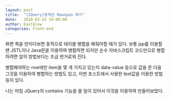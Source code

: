 ```yaml
---
layout: post
title:  "[JQuery]동적인 Rowspan 하기"
date:   2018-02-25 19:00:00
author: EastGlow
categories: Front-end
---
```


화면 쪽을 만지다보면 동적으로 테이블 병합을 해줘야할 때가 있다. 보통 jsp를 이용할 땐 JSTL이나 Java문을 이용하여 병합하면 되지만 순수 자바스크립트 코드만으로 병합하려면 앞의 방법보다는 조금 번거로워 진다.

병합해야하는 row에만 item을 몇 개 가지고 있는지 data-value 등으로 값을 준 다음 그것을 이용하여 병합하는 방법도 있고, 이번 포스트에서 사용한 text값을 이용한 방법 등이 있다.

나는 마침 JQuery의 contains 기능을 쓸 일이 있어서 이것을 이용하여 만들어보았다.

<script async src="//jsfiddle.net/eastglow/zowknbjb/1/embed/"></script>
